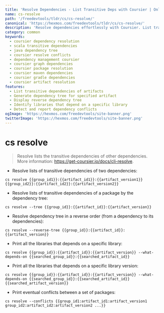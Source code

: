 ```yaml
---
title: 'Resolve Dependencies - List Transitive Deps with Coursier | Online Free DevTools by Hexmos'
name: cs-resolve
path: '/freedevtools/tldr/cs/cs-resolve/'
canonical: 'https://hexmos.com/freedevtools/tldr/cs/cs-resolve/'
description: 'Resolve dependencies effortlessly with Coursier. List transitive dependencies and pinpoint conflicts in your Java/Scala projects. Free online tool, no registration required.'
category: common
keywords:
  - coursier dependency resolution
  - scala transitive dependencies
  - java dependency tree
  - coursier resolve conflicts
  - dependency management coursier
  - coursier graph dependencies
  - coursier package resolution
  - coursier maven dependencies
  - coursier gradle dependencies
  - coursier artifact resolution
features:
  - List transitive dependencies of artifacts
  - Generate dependency tree for specified artifact
  - Display reverse dependency tree
  - Identify libraries that depend on a specific library
  - Detect and report dependency conflicts
ogImage: 'https://hexmos.com/freedevtools/site-banner.png'
twitterImage: 'https://hexmos.com/freedevtools/site-banner.png'
---
```


# cs resolve

> Resolve lists the transitive dependencies of other dependencies.
> More information: <https://get-coursier.io/docs/cli-resolve>.

- Resolve lists of transitive dependencies of two dependencies:

`cs resolve {{group_id1}}:{{artifact_id1}}:{{artifact_version1}} {{group_id2}}:{{artifact_id2}}:{{artifact_version2}}`

- Resolve lists of transitive dependencies of a package by the dependency tree:

`cs resolve --tree {{group_id}}:{{artifact_id}}:{{artifact_version}}`

- Resolve dependency tree in a reverse order (from a dependency to its dependencies):

`cs resolve --reverse-tree {{group_id}}:{{artifact_id}}:{{artifact_version}}`

- Print all the libraries that depends on a specific library:

`cs resolve {{group_id}}:{{artifact_id}}:{{artifact_version}} --what-depends-on {{searched_group_id}}:{{searched_artifact_id}}`

- Print all the libraries that depends on a specific library version:

`cs resolve {{group_id}}:{{artifact_id}}:{{artifact_version}} --what-depends-on {{searched_group_id}}:{{searched_artifact_id}}{{searched_artifact_version}}`

- Print eventual conflicts between a set of packages:

`cs resolve --conflicts {{group_id1:artifact_id1:artifact_version1 group_id2:artifact_id2:artifact_version2 ...}}`
